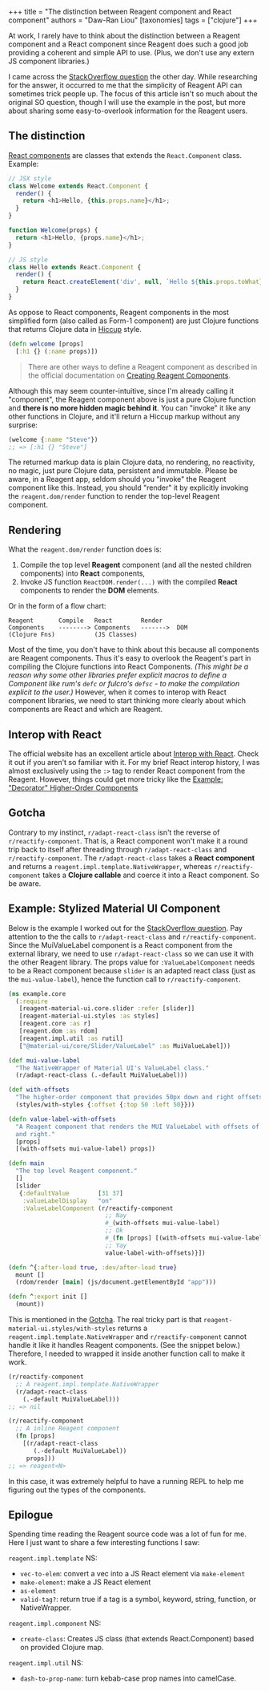 +++
title = "The distinction between Reagent component and React component"
authors = "Daw-Ran Liou"
[taxonomies]
tags = ["clojure"]
+++

At work, I rarely have to think about the distinction between a Reagent
component and a React component since Reagent does such a good job providing a
coherent and simple API to use. (Plus, we don't use any extern JS component
libraries.)

I came across the [StackOverflow question] the other day. While researching for
the answer, it occurred to me that the simplicity of Reagent API can sometimes
trick people up. The focus of this article isn't so much about the original SO
question, though I will use the example in the post, but more about sharing some
easy-to-overlook information for the Reagent users.

## The distinction

[React components] are classes that extends the `React.Component`
class. Example:

```js
// JSX style
class Welcome extends React.Component {
  render() {
    return <h1>Hello, {this.props.name}</h1>;
  }
}

function Welcome(props) {
  return <h1>Hello, {props.name}</h1>;
}

// JS style
class Hello extends React.Component {
  render() {
    return React.createElement('div', null, `Hello ${this.props.toWhat}`);
  }
}
```

As oppose to React components, Reagent components in the most simplified form
(also called as Form-1 component) are just Clojure functions that returns
Clojure data in [Hiccup] style.

```clj
(defn welcome [props]
  [:h1 {} (:name props)])
```

> There are other ways to define a Reagent component as described in the
> official documentation on [Creating Reagent Components].

Although this may seem counter-intuitive, since I'm already calling it
"component", the Reagent component above is just a pure Clojure function and
**there is no more hidden magic behind it**. You can "invoke" it like any other
functions in Clojure, and it'll return a Hiccup markup without any surprise:

```clj
(welcome {:name "Steve"})
;; => [:h1 {} "Steve"]
```

The returned markup data is plain Clojure data, no rendering, no reactivity, no
magic, just pure Clojure data, persistent and immutable. Please be aware, in a
Reagent app, seldom should you "invoke" the Reagent component like
this. Instead, you should "render" it by explicitly invoking the
`reagent.dom/render` function to render the top-level Reagent component.

## Rendering

What the `reagent.dom/render` function does is:

1. Compile the top level **Reagent** component (and all the nested children
   components) into **React** components,
1. Invoke JS function `ReactDOM.render(...)` with the compiled **React**
   components to render the **DOM** elements.

Or in the form of a flow chart:

```
Reagent       Compile   React        Render
Components    --------> Components   ------->  DOM
(Clojure Fns)           (JS Classes)
```

Most of the time, you don't have to think about this because all components are
Reagent components. Thus it's easy to overlook the Reagent's part in compiling
the Clojure functions into React Components. _(This might be a reason why some
other libraries prefer explicit macros to define a Component like rum's `defc`
or fulcro's `defsc` - to make the compilation explicit to the user.)_ However,
when it comes to interop with React component libraries, we need to start
thinking more clearly about which components are React and which are Reagent.

## Interop with React

The official website has an excellent article about [Interop with React]. Check
it out if you aren't so familiar with it. For my brief React interop history, I
was almost exclusively using the `:>` tag to render React component from the
Reagent. However, things could get more tricky like the [Example: "Decorator"
Higher-Order Components]

## Gotcha

Contrary to my instinct, `r/adapt-react-class` isn't the reverse of
`r/reactify-component`. That is, a React component won't make it a round trip
back to itself after threading through `r/adapt-react-class` and
`r/reactify-component`. The `r/adapt-react-class` takes a **React component**
and returns a `reagent.impl.template.NativeWrapper`, whereas
`r/reactify-component` takes a **Clojure callable** and coerce it into a React
component. So be aware.

## Example: Stylized Material UI Component

Below is the example I worked out for the [StackOverflow question]. Pay
attention to the the calls to `r/adapt-react-class` and
`r/reactify-component`. Since the MuiValueLabel component is a React component
from the external library, we need to use `r/adapt-react-class` so we can use it
with the other Reagent library. The props value for `:ValueLabelComponent` needs
to be a React component because `slider` is an adapted react class (just as the
`mui-value-label`), hence the function call to `r/reactify-component`.

```clj
(ns example.core
  (:require
   [reagent-material-ui.core.slider :refer [slider]]
   [reagent-material-ui.styles :as styles]
   [reagent.core :as r]
   [reagent.dom :as rdom]
   [reagent.impl.util :as rutil]
   ["@material-ui/core/Slider/ValueLabel" :as MuiValueLabel]))

(def mui-value-label
  "The NativeWrapper of Material UI's ValueLabel class."
  (r/adapt-react-class (.-default MuiValueLabel)))

(def with-offsets
  "The higher-order component that provides 50px down and right offsets."
  (styles/with-styles {:offset {:top 50 :left 50}}))

(defn value-label-with-offsets
  "A Reagent component that renders the MUI ValueLabel with offsets of 50px down
  and right."
  [props]
  [(with-offsets mui-value-label) props])

(defn main
  "The top level Reagent component."
  []
  [slider
   {:defaultValue        [31 37]
    :valueLabelDisplay   "on"
    :ValueLabelComponent (r/reactify-component
                           ;; Nay
                           #_(with-offsets mui-value-label)
                           ;; Ok
                           #_(fn [props] [(with-offsets mui-value-label) props])
                           ;; Yay
                           value-label-with-offsets)}])

(defn ^{:after-load true, :dev/after-load true}
  mount []
  (rdom/render [main] (js/document.getElementById "app")))

(defn ^:export init []
  (mount))
```

This is mentioned in the [Gotcha](#gotcha). The real tricky part is that
`reagent-material-ui.styles/with-styles` returns a
`reagent.impl.template.NativeWrapper` and `r/reactify-component` cannot handle
it like it handles Reagent components. (See the snippet below.) Therefore, I
needed to wrapped it inside another function call to make it work.

```clj
(r/reactify-component
  ;; A reagent.impl.template.NativeWrapper
  (r/adapt-react-class
    (.-default MuiValueLabel)))
;; => nil

(r/reactify-component
  ;; A inline Reagent component
  (fn [props]
    [(r/adapt-react-class
       (.-default MuiValueLabel))
     props]))
;; => reagent<N>
```

In this case, it was extremely helpful to have a running REPL to help me
figuring out the types of the components.

## Epilogue

Spending time reading the Reagent source code was a lot of fun for me. Here I
just want to share a few interesting functions I saw:

`reagent.impl.template` NS:
- `vec-to-elem`: convert a vec into a JS React element via `make-element`
- `make-element`: make a JS React element
- `as-element`
- `valid-tag?`: return true if a tag is a symbol, keyword, string, function, or
  NativeWrapper.

`reagent.impl.component` NS:
- `create-class`: Creates JS class (that extends React.Component) based on
  provided Clojure map.

`reagent.impl.util` NS:
- `dash-to-prop-name`: turn kebab-case prop names into camelCase.


[Interop with React]: https://cljdoc.org/d/reagent/reagent/1.0.0/doc/tutorials/interop-with-react

[StackOverflow question]: https://stackoverflow.com/q/66714919

[reagent]: https://github.com/reagent-project/reagent/

[React Components]: https://reactjs.org/docs/react-component.html

[Hiccup]: https://github.com/weavejester/hiccup

[Creating Reagent Components]: https://cljdoc.org/d/reagent/reagent/1.0.0/doc/tutorials/creating-reagent-components

[Example: "Decorator" Higher-Order Components]: https://cljdoc.org/d/reagent/reagent/1.0.0/doc/tutorials/interop-with-react#example-decorator-higher-order-components
